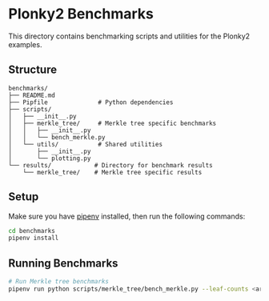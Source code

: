 # Plonky2 Benchmarks

This directory contains benchmarking scripts and utilities for the Plonky2 examples.

## Structure

```
benchmarks/
├── README.md
├── Pipfile              # Python dependencies
├── scripts/
│   ├── __init__.py
│   ├── merkle_tree/     # Merkle tree specific benchmarks
│   │   ├── __init__.py
│   │   └── bench_merkle.py
│   └── utils/           # Shared utilities
│       ├── __init__.py
│       └── plotting.py
└── results/            # Directory for benchmark results
    └── merkle_tree/    # Merkle tree specific results
```

## Setup

Make sure you have [pipenv](https://pipenv.pypa.io/en/latest/) installed, then run the following commands:

```bash
cd benchmarks
pipenv install
```

## Running Benchmarks

```bash
# Run Merkle tree benchmarks
pipenv run python scripts/merkle_tree/bench_merkle.py --leaf-counts <array of leaf counts e.g. [10 100 1000]> [--example merkle_tree_average] (default: merkle_tree)
```
